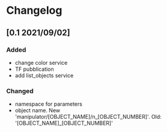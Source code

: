 # Changelog

## [0.1 2021/09/02]

### Added
- change color service
- TF pubblication
- add list_objects service

### Changed
- namespace for parameters
- object name. New 'manipulator/[OBJECT_NAME]/n_[OBJECT_NUMBER]'. Old: '[OBJECT_NAME]_[OBJECT_NUMBER]'
